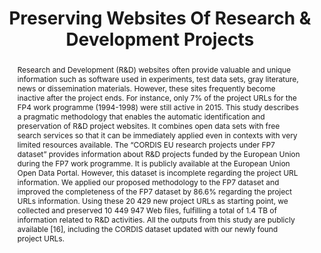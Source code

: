 ---
abstract: Research and Development (R&D) websites often provide valuable and unique
  information such as software used in experiments, test data sets, gray literature,
  news or dissemination materials. However, these sites frequently become inactive
  after the project ends. For instance, only 7% of the project URLs for the FP4 work
  programme (1994-1998) were still active in 2015. This study describes a pragmatic
  methodology that enables the automatic identification and preservation of R&D project
  websites. It combines open data sets with free search services so that it can be
  immediately applied even in contexts with very limited resources available. The
  “CORDIS EU research projects under FP7 dataset” provides information about R&D projects
  funded by the European Union during the FP7 work programme. It is publicly available
  at the European Union Open Data Portal. However, this dataset is incomplete regarding
  the project URL information. We applied our proposed methodology to the FP7 dataset
  and improved the completeness of the FP7 dataset by 86.6% regarding the project
  URLs information. Using these 20 429 new project URLs as starting point, we collected
  and preserved 10 449 947 Web files, fulfilling a total of 1.4 TB of information
  related to R&D activities. All the outputs from this study are publicly available
  [16], including the CORDIS dataset updated with our newly found project URLs.
creators:
- Bicho, Daniel
- Gomes, Daniel
date: null
document_url: https://services.phaidra.univie.ac.at/api/object/o:503164/download
grand_parent: iPRES
institutions: []
keywords: []
landing_page_url: https://phaidra.univie.ac.at/o:503164
language: eng
layout: publication
license: CC BY-NC-SA 3.0 AT
notes_url: null
parent: iPRES 2016
publication_type: paper
size: 181326
slides_url: null
source_name: iPRES
title: Preserving Websites Of Research & Development Projects
year: 2016
---